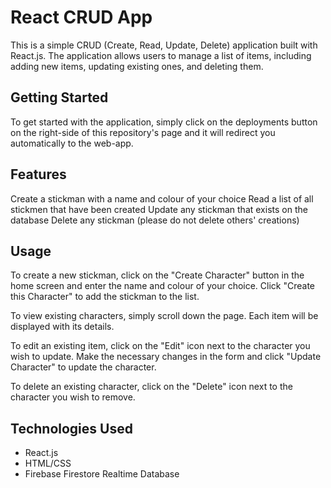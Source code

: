 # React CRUD App

This is a simple CRUD (Create, Read, Update, Delete) application built with React.js. The application allows users to manage a list of items, including adding new items, updating existing ones, and deleting them.

## Getting Started

To get started with the application, simply click on the deployments button on the right-side of this repository's page and it will redirect you automatically to the web-app.

## Features

Create a stickman with a name and colour of your choice
Read a list of all stickmen that have been created
Update any stickman that exists on the database
Delete any stickman (please do not delete others' creations)

## Usage
To create a new stickman, click on the "Create Character" button in the home screen and enter the name and colour of your choice. Click "Create this Character" to add the stickman to the list.

To view existing characters, simply scroll down the page. Each item will be displayed with its details.

To edit an existing item, click on the "Edit" icon next to the character you wish to update. Make the necessary changes in the form and click "Update Character" to update the character.

To delete an existing character, click on the "Delete" icon next to the character you wish to remove.

## Technologies Used
* React.js
* HTML/CSS
* Firebase Firestore Realtime Database
